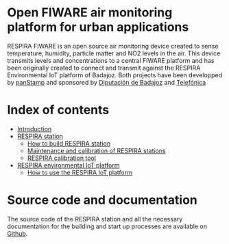 # Open FIWARE air monitoring platform for urban applications

RESPIRA FIWARE is an open source air monitoring device created to sense temperature, humidity, particle matter and NO2 levels in the air. This device transmits levels and concentrations to a central FIWARE platform and has been originally created to connect and transmit against the RESPIRA Environmental IoT platform of Badajoz. Both projects have been developped by [panStamp](http://www.panstamp.com) and sponsored by [Diputación de Badajoz](https://www.dip-badajoz.es/) and [Telefónica](https://www.telefonica.com/en/)

# Index of contents

- [Introduction](docs/en/INTRODUCTION.md)
- [RESPIRA station](docs/en/RESPIRA_STATION.md)
  - [How to build RESPIRA station](docs/en/HOWTO_BUILD_STATION.md)
  - [Maintenance and calibration of RESPIRA stations](docs/en/RESPIRA_CALIBRATION.md)
  - [RESPIRA calibration tool](docs/en/RESPIRA_TOOL.md)
- [RESPIRA environmental IoT platform](docs/en/RESPIRA_PLATFORM.md)
  - [How to use the RESPIRA IoT platform](docs/en/HOWTO_RESPIRA_PLATFORM.md)

# Source code and documentation

The source code of the RESPIRA station and all the necessary documentation for the building and start up processes are available on [Github](https://github.com/panStamp/respira_fiware).

